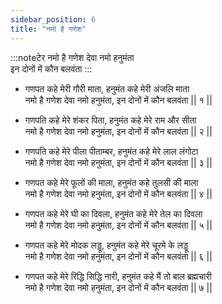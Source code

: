 ```yaml
---
sidebar_position: 6
title: "नमो है गणेश"
---
```


:::noteटेर
नमो है गणेश देवा नमो हनुमंता <br/>
इन दोनों में कौन बलवंता
:::

- गणपत कहे मेरी गौरी माता, हनुमंत कहे मेरी अंजलि माता <br/>
  नमो है गणेश देवा नमो हनुमंता, इन दोनों में कौन बलवंता || १ ||

- गणपति कहे मेरे शंकर पिता, हनुमंत कहे मेरे राम और सीता <br/>
  नमो है गणेश देवा नमो हनुमंता, इन दोनों में कौन बलवंता || २ ||

- गणपति कहे मेरे पीला पीताम्बर, हनुमंत कहे मेरे लाल लंगोटा <br/>
  नमो है गणेश देवा नमो हनुमंता, इन दोनों में कौन बलवंता || ३ ||

- गणपत कहे मेरे फूलों की माला, हनुमंत कहे तुलसी की माला <br/>
  नमो है गणेश देवा नमो हनुमंता, इन दोनों में कौन बलवंता || ४ ||

- गणपत कहे मेरे घी का दिवला, हनुमंत कहे मेरे तेल का दिवला <br/>
  नमो है गणेश देवा नमो हनुमंता, इन दोनों में कौन बलवंता || ५ ||

- गणपत कहे मेरे मोदक लड्डू, हनुमंत कहे मेरे चूरमे के लड्डू <br/>
  नमो है गणेश देवा नमो हनुमंता, इन दोनों में कौन बलवंता || ६ ||

- गणपत कहे मेरे रिद्धि सिद्धि नारी, हनुमंत कहे मैं तो बाल ब्रह्मचारी <br/>
  नमो है गणेश देवा नमो हनुमंता, इन दोनों में कौन बलवंता || ७ ||
